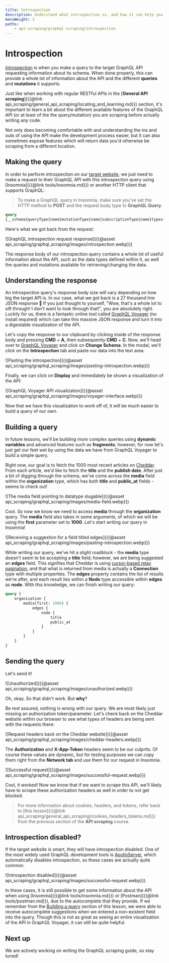 ```yaml
---
title: Introspection
description: Understand what introspection is, and how it can help you understand a GraphQL API to take advantage the features it has to offer before writing any code.
menuWeight: 2
paths:
    - api-scraping/graphql-scraping/introspection
---
```


# [](#introspection) Introspection

[Introspection](https://graphql.org/learn/introspection/) is when you make a query to the target GraphQL API requesting information about its schema. When done properly, this can provide a whole lot of information about the API and the different **queries** and **mutations** it supports.

Just like when working with regular RESTful APIs in the [**General API scraping**]({{@link api_scraping/general_api_scraping/locating_and_learning.md}}) section, it's important to learn a bit about the different available features of the GraphQL API (or at least of the the query/mutation) you are scraping before actually writing any code.

Not only does becoming comfortable with and understanding the ins and outs of using the API make the development process easier, but it can also sometimes expose features which will return data you'd otherwise be scraping from a different location.

## [](#making-the-query) Making the query

In order to perform introspection on our [target website](https://cheddar.com), we just need to make a request to their GraphQL API with this introspection query using [Insomnia]({{@link tools/insomnia.md}}) or another HTTP client that supports GraphQL:

> To make a GraphQL query in Insomnia, make sure you've set the HTTP method to **POST** and the request body type to **GraphQL Query**.

```GraphQL
query
{__schema{queryType{name}mutationType{name}subscriptionType{name}types{...FullType}directives{name description locations args{...InputValue}}}}fragment FullType on __Type{kind name description fields(includeDeprecated:true){name description args{...InputValue}type{...TypeRef}isDeprecated deprecationReason}inputFields{...InputValue}interfaces{...TypeRef}enumValues(includeDeprecated:true){name description isDeprecated deprecationReason}possibleTypes{...TypeRef}}fragment InputValue on __InputValue{name description type{...TypeRef}defaultValue}fragment TypeRef on __Type{kind name ofType{kind name ofType{kind name ofType{kind name ofType{kind name ofType{kind name ofType{kind name ofType{kind name}}}}}}}}
```

Here's what we got back from the request:

![GraphQL introspection request response]({{@asset api_scraping/graphql_scraping/images/introspection.webp}})

The response body of our introspection query contains a whole lot of useful information about the API, such as the data types defined within it, as well the queries and mutations available for retrieving/changing the data.

## [](#understanding-the-response) Understanding the response

An introspection query's response body size will vary depending on how big the target API is. In our case, what we got back is a 27 thousand line JSON response 🤯 If you just thought to yourself, "Wow, that's a whole lot to sift through! I don't want to look through that!", you are absolutely right. Luckily for us, there is a fantastic online tool called [GraphQL Voyager](https://apis.guru/graphql-voyager/) (no install required) which can take this massive JSON response and turn it into a digestable visualization of the API.

Let's copy the response to our clipboard by clicking inside of the response body and pressing **CMD** + **A**, then subsequently **CMD** + **C**. Now, we'll head over to [GraphQL Voyager](https://apis.guru/graphql-voyager/) and click on **Change Schema**. In the modal, we'll click on the **Introspection** tab and paste our data into the text area.

![Pasting the introspection]({{@asset api_scraping/graphql_scraping/images/pasting-introspection.webp}})

Finally, we can click on **Display** and immediately be shown a visualization of the API:

![GraphQL Voyager API visualization]({{@asset api_scraping/graphql_scraping/images/voyager-interface.webp}})

Now that we have this visualization to work off of, it will be much easier to build a query of our own.

## [](#building-a-query) Building a query

In future lessons, we'll be building more complex queries using **dynamic variables** and advanced features such as **fragments**; however, for now let's just  get our feet wet by using the data we have from GraphQL Voyager to build a simple query.

Right now, our goal is to fetch the 1000 most recent articles on [Cheddar](https://cheddar.com). From each article, we'd like to fetch the **title** and the **publish date**. After just a bit of digging through the schema, we've come across the **media** field within the **organization** type, which has both **title** and **public_at** fields - seems to check out!

![The media field pointing to datatype slugable]({{@asset api_scraping/graphql_scraping/images/media-field.webp}})

Cool. So now we know we need to access **media** through the **organization** query. The **media** field also takes in some arguments, of which we will be using the **first** parameter set to **1000**. Let's start writing our query in Insomnia!

![Receiving a suggestion for a field titled edges]({{@asset api_scraping/graphql_scraping/images/pasting-introspection.webp}})

While writing our query, we've hit a slight roadblock - the **media** type doesn't seem to be accepting a **title** field; however, we are being suggested an **edges** field. This signifies that Cheddar is using [cursor-based relay pagination](https://relay.dev/graphql/connections.htm#relay-style-cursor-pagination), and that what is returned from media is actually a **Connection** type with multiple properties. The **edges** property contains the list of results we're after, and each result lies within a **Node** type accessible within **edges** as **node**. With this knowledge, we can finish writing our query:

```graphql
query {
    organization {
        media(first: 1000) {
            edges {
                node {
                    title
                    public_at
                }
            }
        }
    }
}
```

## [](#sending-the-query) Sending the query

Let's send it!

![Unauthorized]({{@asset api_scraping/graphql_scraping/images/unauthorized.webp}})

Oh, okay. So that didn't work. But **why**?

Be rest assured, nothing is wrong with our query. We are most likely just missing an authorization token/parameter. Let's check back on the Cheddar website within our browser to see what types of headers are being sent with the requests there:

![Request headers back on the Cheddar website]({{@asset api_scraping/graphql_scraping/images/cheddar-headers.webp}})

The **Authorization** and **X-App-Token** headers seem to be our culprits. Of course these values are dynamic, but for testing purposes we can copy them right from the **Network tab** and use them for our request in Insomnia.

![Successful request]({{@asset api_scraping/graphql_scraping/images/successful-request.webp}})

Cool, it worked! Now we know that if we want to scrape this API, we'll likely have to scrape these authorization headers as well in order to not get blocked.

> For more information about cookies, headers, and tokens, refer back to [this lesson]({{@link api_scraping/general_api_scraping/cookies_headers_tokens.md}}) from the previous section of the **API scraping** course.

## [](#introspection-disabled) Introspection disabled?

If the target website is smart, they will have introspection disabled. One of the most widely used GraphQL development tools is [ApolloServer](https://www.apollographql.com/docs/apollo-server/), which automatically disables introspection, so these cases are actually quite common.

![Introspection disabled]({{@asset api_scraping/graphql_scraping/images/successful-request.webp}})

In these cases, it is still possible to get some information about the API when using [Insomnia]({{@link tools/insomnia.md}}) or [Postman]({{@link tools/postman.md}}), due to the autocomplete that they provide. If we remember from the [Building a query](#building-a-query) section of this lesson, we were able to receive autocomplete suggestions when we entered a non-existent field into the query. Though this is not as great as seeing an entire visualization of the API in GraphQL Voyager, it can still be quite helpful.

## [](#next) Next up

We are actively working on writing the GraphQL scraping guide, so stay tuned!
